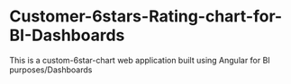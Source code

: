 # Customer-6stars-Rating-chart-for-BI-Dashboards
This is a custom-6star-chart web application built using Angular for BI purposes/Dashboards

